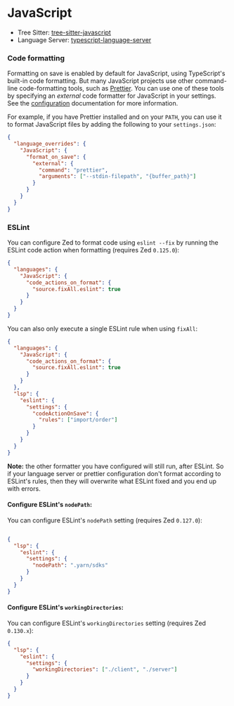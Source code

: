 # JavaScript

- Tree Sitter: [tree-sitter-javascript](https://github.com/tree-sitter/tree-sitter-javascript)
- Language Server: [typescript-language-server](https://github.com/typescript-language-server/typescript-language-server)

### Code formatting

Formatting on save is enabled by default for JavaScript, using TypeScript's built-in code formatting. But many JavaScript projects use other command-line code-formatting tools, such as [Prettier](https://prettier.io/). You can use one of these tools by specifying an _external_ code formatter for JavaScript in your settings. See the [configuration](../configuration/configuring-zed.md) documentation for more information.

For example, if you have Prettier installed and on your `PATH`, you can use it to format JavaScript files by adding the following to your `settings.json`:

```json
{
  "language_overrides": {
    "JavaScript": {
      "format_on_save": {
        "external": {
          "command": "prettier",
          "arguments": ["--stdin-filepath", "{buffer_path}"]
        }
      }
    }
  }
}
```

### ESLint

You can configure Zed to format code using `eslint --fix` by running the ESLint
code action when formatting (requires Zed `0.125.0`):

```json
{
  "languages": {
    "JavaScript": {
      "code_actions_on_format": {
        "source.fixAll.eslint": true
      }
    }
  }
}
```

You can also only execute a single ESLint rule when using `fixAll`:

```json
{
  "languages": {
    "JavaScript": {
      "code_actions_on_format": {
        "source.fixAll.eslint": true
      }
    }
  },
  "lsp": {
    "eslint": {
      "settings": {
        "codeActionOnSave": {
          "rules": ["import/order"]
        }
      }
    }
  }
}
```

**Note:** the other formatter you have configured will still run, after ESLint.
So if your language server or prettier configuration don't format according to
ESLint's rules, then they will overwrite what ESLint fixed and you end up with
errors.

#### Configure ESLint's `nodePath`:

You can configure ESLint's `nodePath` setting (requires Zed `0.127.0`):

```json

{
  "lsp": {
    "eslint": {
      "settings": {
        "nodePath": ".yarn/sdks"
      }
    }
  }
}
```

#### Configure ESLint's `workingDirectories`:

You can configure ESLint's `workingDirectories` setting (requires Zed `0.130.x`):

```json
{
  "lsp": {
    "eslint": {
      "settings": {
        "workingDirectories": ["./client", "./server"]
      }
    }
  }
}
```
